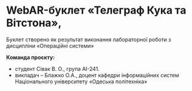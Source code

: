 # WebAR-буклет «Телеграф Кука та Вітстона», 
 Буклет створено як результат виконання лабораторної роботи з дисципліни
«Операційні системи» 

**Команда проєкту:**
- студент Сівак В. О., група АІ-241.
- викладач – Блажко О.А., доцент кафедри інформаційних систем Національного
університету «Одеська політехніка» 


